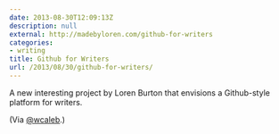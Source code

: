 ```yaml
---
date: 2013-08-30T12:09:13Z
description: null
external: http://madebyloren.com/github-for-writers
categories:
- writing
title: Github for Writers
url: /2013/08/30/github-for-writers/
---
```


A new interesting project by Loren Burton that envisions a Github-style platform for writers.

(Via [@wcaleb](twitter.com/wcaleb).)
